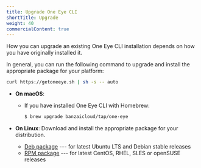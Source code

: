 ```yaml
---
title: Upgrade One Eye CLI
shortTitle: Upgrade
weight: 40
commercialContent: true
---
```


How you can upgrade an existing One Eye CLI installation depends on how you have originally installed it.

In general, you can run the following command to upgrade and install the appropriate package for your platform:

```bash
curl https://getoneeye.sh | sh -s -- auto
```

- **On macOS**:

    - If you have installed One Eye CLI with Homebrew:

        ```bash
        $ brew upgrade banzaicloud/tap/one-eye
        ```

- **On Linux**: Download and install the appropriate package for your distribution.

    - [Deb package](https://banzaicloud.com/downloads/one-eye/latest?format=deb) --- for latest Ubuntu LTS and Debian stable releases
    - [RPM package](https://banzaicloud.com/downloads/one-eye/latest?format=rpm) --- for latest CentOS, RHEL, SLES or openSUSE releases

